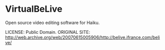 VirtualBeLive
=============

Open source video editing software for Haiku.

LICENSE: Public Domain.
ORIGINAL SITE: http://web.archive.org/web/20070615005906/http://belive.ifrance.com/belive/
